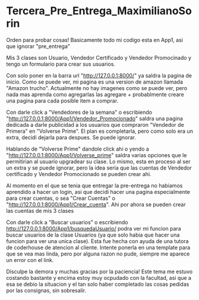 # Tercera_Pre_Entrega_MaximilianoSorin
Orden para probar cosas!
Basicamente todo mi codigo esta en App1, asi que ignorar "pre_entrega"

Mis 3 clases son Usuario, Vendedor Certificado y Vendedor Promocinado y tengo un formulario para crear sus usuarios.

Con solo poner en la barra url "http://127.0.0.1:8000/" ya saldra la pagina de inicio. Como se puede ver, mi pagina es una version de amazon llamada "Amazon trucho". Actualmente no hay imagenes como se puede ver, pero nada mas aprenda como agregarlas las agregare + probablmente creare una pagina para cada posible item a comprar.

Con darle click a "Vendedores de la semana" o escribiendo "http://127.0.0.1:8000/App1/Vendedor_Promocionado" saldra una pagina dedicada a darle publicidad a los usuarios que compraron "Vendedor de Primera" en "Volverse Prime". El plan es completarla, pero como solo era un extra, decidi dejarla para despues. Se puede ignorar.

Hablando de "Volverse Prime" dandole click ahi o yendo a "http://127.0.0.1:8000/App1/Volverse_prime" saldra varias opciones que le permitirian al usuario upgradear su clase. Lo mismo, esta en proceso al ser un extra y se puede ignorar, pero la idea seria que las cuentas de  Vendedor certificado y Vendedor Promocionado se pueden crear ahi.

Al momento en el que se tenia que entregar la pre-entrega no habiamos aprendido a hacer un login, asi que decidi hacer una pagina especialmente para crear cuentas, o sea "Crear Cuentas" o "http://127.0.0.1:8000/App1/Crear_cuenta". Ahi por ahora se pueden crear las cuentas de mis 3  clases

Con darle click a "Buscar usuarios" o escribiendo http://127.0.0.1:8000/App1/busquedaUsuario/ podra ver mi funcion para buscar usuarios de la clase Usuarios (ya que solo habia que hacer una funcion para ver una unica clase). Esta fue hecha con ayuda de una tutora de coderhouse de atencion al cliente. Intente ponerla en una template para que se vea mas linda, pero por alguna razon no pude, siempre me aparece un error con el link.

Disculpe la demora y muchas gracias por la paciencia! Este tema me estuvo costando bastante y encima estoy muy ocpudado con la facultad, asi que a esa se debio la situacion y el tan solo haber completado las cosas pedidas por las consignas, sin sobresalir.